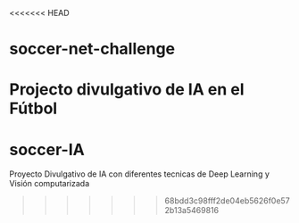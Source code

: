 <<<<<<< HEAD
# soccer-net-challenge
Projecto divulgativo de IA en el Fútbol
=======
# soccer-IA
Proyecto Divulgativo de IA con diferentes tecnicas de Deep Learning y Visión computarizada
>>>>>>> 68bdd3c98fff2de04eb5626f0e572b13a5469816
